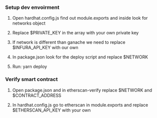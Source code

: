### Setup dev envoirment

1. Open hardhat.config.js find out module.exports and inside look for networks object

2. Replace $PRIVATE_KEY in the array with your own private key

3. If network is different than ganache we need to replace $INFURA_API_KEY with our own

4. In package.json look for the deploy script and replace $NETWORK

5. Run: yarn deploy

### Verify smart contract

1. Open package.json and in etherscan-verify replace $NETWORK and $CONTRACT_ADDRESS

2. In hardhat.config.js go to etherscan in module.exports and replace $ETHERSCAN_API_KEY with your own
